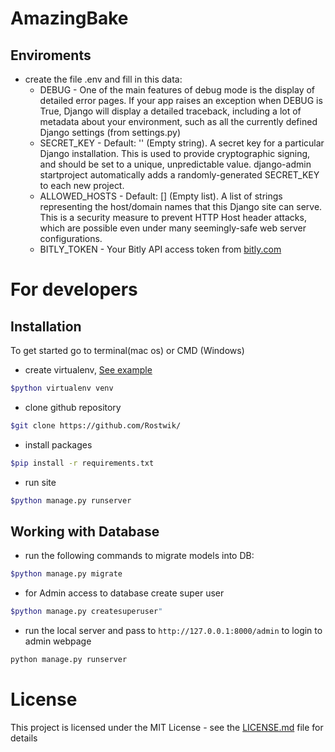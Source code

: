 # AmazingBake

## Enviroments

- create the file .env and fill in this data:
  - DEBUG -
    One of the main features of debug mode is the display of detailed error pages. If your app raises an exception when DEBUG is True, Django will display a detailed traceback, including a lot of metadata about your environment, such as all the currently defined Django settings (from settings.py)
  - SECRET_KEY -
    Default: '' (Empty string).
    A secret key for a particular Django installation. This is used to provide cryptographic signing, and should be set to a unique, unpredictable value.
    django-admin startproject automatically adds a randomly-generated SECRET_KEY to each new project.
  - ALLOWED_HOSTS -
    Default: [] (Empty list).
    A list of strings representing the host/domain names that this Django site can serve. This is a security measure to prevent HTTP Host header attacks, which are possible even under many seemingly-safe web server configurations.
  - BITLY_TOKEN -
    Your Bitly API access token from [bitly.com](https://dev.bitly.com/docs/getting-started/authentication/)

# For developers
## Installation

To get started go to terminal(mac os) or CMD (Windows)
- create virtualenv, [See example](https://python-scripts.com/virtualenv)

```bash
$python virtualenv venv
```

- clone github repository

```bash
$git clone https://github.com/Rostwik/
```

- install packages

```bash
$pip install -r requirements.txt
```

- run site

```bash
$python manage.py runserver
```

## Working with Database 

- run the following commands to migrate models into DB:

```bash
$python manage.py migrate 
```

- for Admin access to database create super user 

```bash
$python manage.py createsuperuser"
```

- run the local server and pass to `http://127.0.0.1:8000/admin` to login to admin webpage
```bash
python manage.py runserver
```


# License

This project is licensed under the MIT License - see the [LICENSE.md](LICENSE.md) file for details


